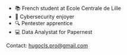 - :books: French student at Ecole Centrale de Lille
- :thought_balloon: Cybersecurity enjoyer
- :mag: Pentester apprentice
- :computer: Data Analystat for Papernest

Contact: hugocls.pro@gmail.com
